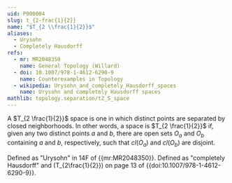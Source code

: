 ```yaml
---
uid: P000004
slug: t_{2-frac{1}{2}}
name: "$T_{2 \\frac{1}{2}}$"
aliases:
  - Urysohn
  - Completely Hausdorff
refs:
  - mr: MR2048350
    name: General Topology (Willard)
  - doi: 10.1007/978-1-4612-6290-9
    name: Counterexamples in Topology
  - wikipedia: Urysohn_and_completely_Hausdorff_spaces
    name: Urysohn and completely Hausdorff spaces
mathlib: topology.separation/t2_5_space
---
```

A $T_{2 \frac{1}{2}}$ space is one in which distinct points are separated by closed neighborhoods.
In other words, a space is $T_{2 \frac{1}{2}}$ if, given any two distinct points $a$ and $b$, there are open sets $O_a$ and $O_b$ containing $a$ and $b$, respectively, such that $cl(O_a)$ and $cl(O_b)$ are disjoint.

Defined as "Urysohn" in 14F of {{mr:MR2048350}}.
Defined as "completely Hausdorff" and \(T_{2\frac{1}{2}}\) on page 13 of
{{doi:10.1007/978-1-4612-6290-9}}.
